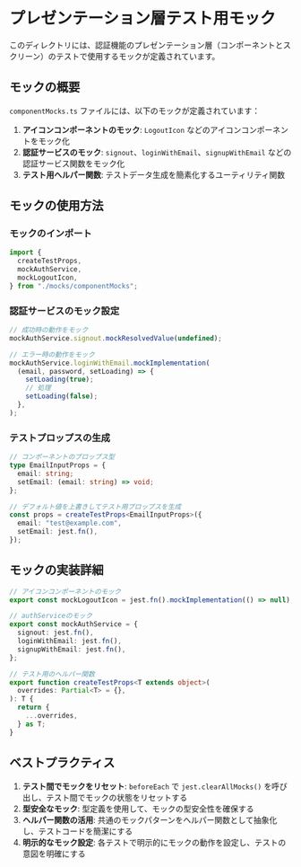 # プレゼンテーション層テスト用モック

このディレクトリには、認証機能のプレゼンテーション層（コンポーネントとスクリーン）のテストで使用するモックが定義されています。

## モックの概要

`componentMocks.ts` ファイルには、以下のモックが定義されています：

1. **アイコンコンポーネントのモック**: `LogoutIcon`
   などのアイコンコンポーネントをモック化
2. **認証サービスのモック**: `signout`、`loginWithEmail`、`signupWithEmail`
   などの認証サービス関数をモック化
3. **テスト用ヘルパー関数**: テストデータ生成を簡素化するユーティリティ関数

## モックの使用方法

### モックのインポート

```typescript
import {
  createTestProps,
  mockAuthService,
  mockLogoutIcon,
} from "./mocks/componentMocks";
```

### 認証サービスのモック設定

```typescript
// 成功時の動作をモック
mockAuthService.signout.mockResolvedValue(undefined);

// エラー時の動作をモック
mockAuthService.loginWithEmail.mockImplementation(
  (email, password, setLoading) => {
    setLoading(true);
    // 処理
    setLoading(false);
  },
);
```

### テストプロップスの生成

```typescript
// コンポーネントのプロップス型
type EmailInputProps = {
  email: string;
  setEmail: (email: string) => void;
};

// デフォルト値を上書きしてテスト用プロップスを生成
const props = createTestProps<EmailInputProps>({
  email: "test@example.com",
  setEmail: jest.fn(),
});
```

## モックの実装詳細

```typescript
// アイコンコンポーネントのモック
export const mockLogoutIcon = jest.fn().mockImplementation(() => null);

// authServiceのモック
export const mockAuthService = {
  signout: jest.fn(),
  loginWithEmail: jest.fn(),
  signupWithEmail: jest.fn(),
};

// テスト用のヘルパー関数
export function createTestProps<T extends object>(
  overrides: Partial<T> = {},
): T {
  return {
    ...overrides,
  } as T;
}
```

## ベストプラクティス

1. **テスト間でモックをリセット**: `beforeEach` で `jest.clearAllMocks()`
   を呼び出し、テスト間でモックの状態をリセットする
2. **型安全なモック**: 型定義を使用して、モックの型安全性を確保する
3. **ヘルパー関数の活用**: 共通のモックパターンをヘルパー関数として抽象化し、テストコードを簡潔にする
4. **明示的なモック設定**: 各テストで明示的にモックの動作を設定し、テストの意図を明確にする

